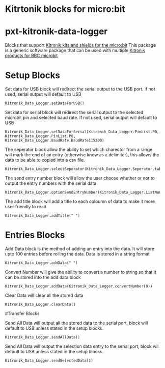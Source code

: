 # Kitrtonik blocks for micro:bit

# pxt-kitronik-data-logger

Blocks that support [Kitronik kits and shields for the micro:bit](https://www.kitronik.co.uk/microbit.html)
This package is a generic software package that can be used with multiple [Kitronik products for BBC microbit](https://www.kitronik.co.uk/microbit)

# Setup Blocks

Set data for USB block will redirect the serial output to the USB port. If not used, serial output will default to USB
```blocks
Kitronik_Data_Logger.setDataForUSB()
```

Set data for serial block will redirect the serial output to the selected microbit pin and selected baud rate. If not used, serial output will default to USB
```blocks
Kitronik_Data_Logger.setDataForSerial(Kitronik_Data_Logger.PinList.P0, Kitronik_Data_Logger.PinList.P0, Kitronik_Data_Logger.BaudRate.BaudRate115200)
```

The seperator block allow the ability to set which charector from a range will mark the end of an entry (otherwise know as a delimiter), this allows the data to be able to copied into a csv file.
```blocks
Kitronik_Data_Logger.selectSeperator(Kitronik_Data_Logger.Seperator.tab)
```

The send entry number block will allow the user choose whether or not to output the entry numbers with the serial data 
```blocks
Kitronik_Data_Logger.optionSendEntryNumber(Kitronik_Data_Logger.ListNumber.Send)
```

The add title block will add a title to each coloumn of data to make it more user friendly to read
```blocks
Kitronik_Data_Logger.addTitle(" ")
```

# Entries Blocks

Add Data block is the method of adding an entry into the data.  It will store upto 100 entries before rolling the data.  Data is stored in a string format
```blocks
Kitronik_Data_Logger.addData(" ")
```

Convert Number will give the ability to convert a number to string so that it can be stored into the add data block
```blocks
Kitronik_Data_Logger.addData(Kitronik_Data_Logger.convertNumber(0))
```

Clear Data will clear all the stored data
```blocks
Kitronik_Data_Logger.clearData()
```

#Transfer Blocks

Send All Data will output all the stored data to the serial port, block will default to USB unless stated in the setup blocks.
```blocks
Kitronik_Data_Logger.sendAllData()
```

Send All Data will output the selection data entry to the serial port, block will default to USB unless stated in the setup blocks.
```blocks
Kitronik_Data_Logger.sendSelectedData(1)
```

